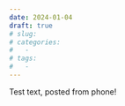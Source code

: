 ```yaml
---
date: 2024-01-04
draft: true
# slug:
# categories:
#   - 
# tags:
#   - 
---
```

Test text, posted from phone!